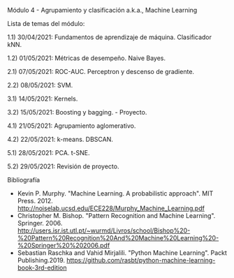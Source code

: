 Módulo 4 - Agrupamiento y clasificación
a.k.a., Machine Learning

Lista de temas del módulo:


 1.1) 30/04/2021: Fundamentos de aprendizaje de máquina. Clasificador kNN.

 1.2) 01/05/2021: Métricas de desempeño. Naive Bayes.

 2.1) 07/05/2021: ROC-AUC. Perceptron y descenso de gradiente.

 2.2) 08/05/2021: SVM.

 3.1) 14/05/2021: Kernels.

 3.2) 15/05/2021: Boosting y bagging. - Proyecto.

 4.1) 21/05/2021: Agrupamiento aglomerativo.

 4.2) 22/05/2021: k-means. DBSCAN.

 5.1) 28/05/2021: PCA. t-SNE.

 5.2) 29/05/2021: Revisión de proyecto.



Bibliografía
- Kevin P. Murphy. "Machine Learning. A probabilistic approach". MIT Press. 2012.
http://noiselab.ucsd.edu/ECE228/Murphy_Machine_Learning.pdf
- Christopher M. Bishop. "Pattern Recognition and Machine Learning". Springer. 2006.
 http://users.isr.ist.utl.pt/~wurmd/Livros/school/Bishop%20-%20Pattern%20Recognition%20And%20Machine%20Learning%20-%20Springer%20%202006.pdf
- Sebastian Raschka and Vahid Mirjalili. "Python Machine Learning". Packt Publishing.2019.
 https://github.com/rasbt/python-machine-learning-book-3rd-edition